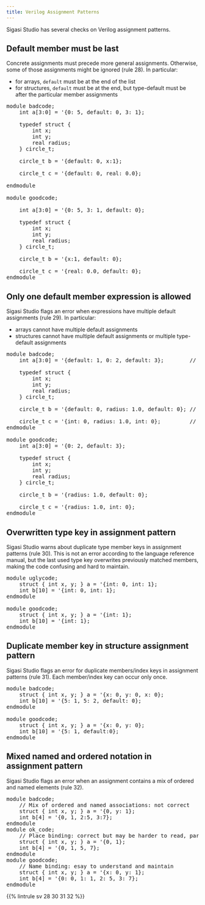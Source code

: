 ```yaml
---
title: Verilog Assignment Patterns
---
```


Sigasi Studio has several checks on Verilog assignment patterns.

## Default member must be last

Concrete assignments must precede more general assignments. Otherwise, some of those assignments might be ignored (rule 28).
In particular:

* for arrays, `default` must be at the end of the list
* for structures, `default` must be at the end, but type-default must be after the particular member assignments

<pre>module badcode;
    int a[3:0] = '{0: 5, <span class="error">default: 0</span>, 3: 1};
   
    typedef struct {
        int x;
        int y;
        real radius;
    } circle_t;
   
    circle_t b = '{<span class="error">default: 0</span>, x:1};
   
    circle_t c = '{<span class="error">default: 0</span>, real: 0.0};
   
endmodule

module goodcode;
   
    int a[3:0] = '{<span class="goodcode">0: 5, 3: 1, default: 0</span>};
   
    typedef struct {
        int x;
        int y;
        real radius;
    } circle_t;
   
    circle_t b = '{<span class="goodcode">x:1, default: 0</span>};
   
    circle_t c = '{<span class="goodcode">real: 0.0, default: 0</span>};
endmodule</pre>

## Only one default member expression is allowed

Sigasi Studio flags an error when expressions have multiple default assignments (rule 29). In particular:

* arrays cannot have multiple default assignments
* structures cannot have multiple default assignments or multiple type-default assignments

<pre>module badcode;
    int a[3:0] = '{<span class="error">default: 1</span>, 0: 2, <span class="error">default: 3</span>};        // multiple default assignments
    
    typedef struct {
        int x;
        int y;
        real radius;
    } circle_t;
    
    circle_t b = '{<span class="error">default: 0</span>, radius: 1.0, <span class="error">default: 0</span>}; // multiple default assignments
    
    circle_t c = '{<span class="error">int: 0</span>, radius: 1.0, <span class="error">int: 0</span>};         // multiple *type*-default assignments
endmodule

module goodcode;
    int a[3:0] = '{<span class="goodcode">0: 2, default: 3</span>};
    
    typedef struct {
        int x;
        int y;
        real radius;
    } circle_t;
    
    circle_t b = '{<span class="goodcode">radius: 1.0, default: 0</span>};
    
    circle_t c = '{<span class="goodcode">radius: 1.0, int: 0</span>};
endmodule
</pre>

## Overwritten type key in assignment pattern

Sigasi Studio warns about duplicate type member keys in assignment patterns (rule 30). This is not an error according to the language reference manual,
but the last used type key overwrites previously matched members, making the code confusing and hard to maintain.

<pre>module uglycode;
    struct { int x, y; } a = '{<span class="warning">int: 0, int: 1</span>};
    int b[10] = '{<span class="warning">int: 0, int: 1</span>};
endmodule

module goodcode;
    struct { int x, y; } a = '{<span class="goodcode">int: 1</span>};
    int b[10] = '{<span class="goodcode">int: 1</span>};
endmodule</pre>

## Duplicate member key in structure assignment pattern

Sigasi Studio flags an error for duplicate members/index keys in assignment patterns (rule 31). Each member/index key can occur only once.

<pre>module badcode;
	struct { int x, y; } a = '{<span class="error">x: 0</span>, y: 0, <span class="error">x: 0</span>};
	int b[10] = '{<span class="error">5: 1</span>, <span class="error">5: 2</span>, default: 0};
endmodule

module goodcode;
	struct { int x, y; } a = '{<span class="goodcode">x: 0, y: 0</span>};
	int b[10] = '{<span class="goodcode">5: 1, default:0</span>};
endmodule</pre>

## Mixed named and ordered notation in assignment pattern

Sigasi Studio flags an error when an assignment contains a mix of ordered and named elements (rule 32).

<pre>module badcode;
    // Mix of ordered and named associations: not correct
    struct { int x, y; } a = '{<span class="error">0, y: 1</span>};
    int b[4] = '{<span class="error">0, 1, 2:5, 3:7</span>};
endmodule
module ok_code;
    // Place binding: correct but may be harder to read, particularly with many elements
    struct { int x, y; } a = '{<span class="warning">0, 1</span>};
    int b[4] = '{<span class="warning">0, 1, 5, 7</span>};
endmodule
module goodcode;
    // Name binding: esay to understand and maintain
    struct { int x, y; } a = '{<span class="goodcode">x: 0, y: 1</span>};
    int b[4] = '{<span class="goodcode">0: 0, 1: 1, 2: 5, 3: 7</span>};
endmodule</pre>


{{% lintrule sv 28 30 31 32 %}}

<!-- 29 not configurable -->